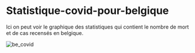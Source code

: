 # Statistique-covid-pour-belgique

Ici on peut voir le graphique des statistiques qui contient le nombre de mort et de cas recensés en belgique.

![be_covid](https://user-images.githubusercontent.com/8082684/81518506-8eb98600-933e-11ea-8161-a0953db3849d.png)
